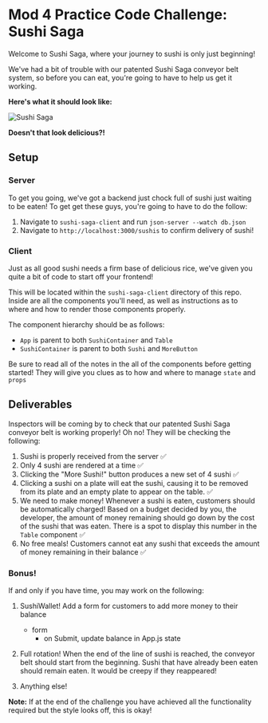 # Mod 4 Practice Code Challenge: Sushi Saga

Welcome to Sushi Saga, where your journey to sushi is only just beginning!

We've had a bit of trouble with our patented Sushi Saga conveyor belt system, so before you can eat, you're going to have to help us get it working.

**Here's what it should look like:**

![Sushi Saga](./sushi-saga-demo.gif)

**Doesn't that look delicious?!**

## Setup

### Server

To get you going, we've got a backend just chock full of sushi just waiting to be eaten! To get get these guys, you're going to have to do the follow:

1.  Navigate to `sushi-saga-client` and run `json-server --watch db.json`
2.  Navigate to `http://localhost:3000/sushis` to confirm delivery of sushi!

### Client

Just as all good sushi needs a firm base of delicious rice, we've given you quite a bit of code to start off your frontend!

This will be located within the `sushi-saga-client` directory of this repo. Inside are all the components you'll need, as well as instructions as to where and how to render those components properly.

The component hierarchy should be as follows:

- `App` is parent to both `SushiContainer` and `Table`
- `SushiContainer` is parent to both `Sushi` and `MoreButton`

Be sure to read all of the notes in the all of the components before getting started! They will give you clues as to how and where to manage `state` and `props`

## Deliverables

Inspectors will be coming by to check that our patented Sushi Saga conveyor belt is working properly! Oh no! They will be checking the following:

1.  Sushi is properly received from the server ✅
2.  Only 4 sushi are rendered at a time ✅
3.  Clicking the "More Sushi!" button produces a new set of 4 sushi ✅
4.  Clicking a sushi on a plate will eat the sushi, causing it to be removed from its plate and an empty plate to appear on the table. ✅
5.  We need to make money! Whenever a sushi is eaten, customers should be automatically charged! Based on a budget decided by you, the developer, the amount of money remaining should go down by the cost of the sushi that was eaten. There is a spot to display this number in the `Table` component ✅
6.  No free meals! Customers cannot eat any sushi that exceeds the amount of money remaining in their balance ✅

### Bonus!

If and only if you have time, you may work on the following:

1.  SushiWallet! Add a form for customers to add more money to their balance

    - form
      - on Submit, update balance in App.js state

2.  Full rotation! When the end of the line of sushi is reached, the conveyor belt should start from the beginning. Sushi that have already been eaten should remain eaten. It would be creepy if they reappeared!
3.  Anything else!

**Note:** If at the end of the challenge you have achieved all the functionality required but the style looks off, this is okay!
